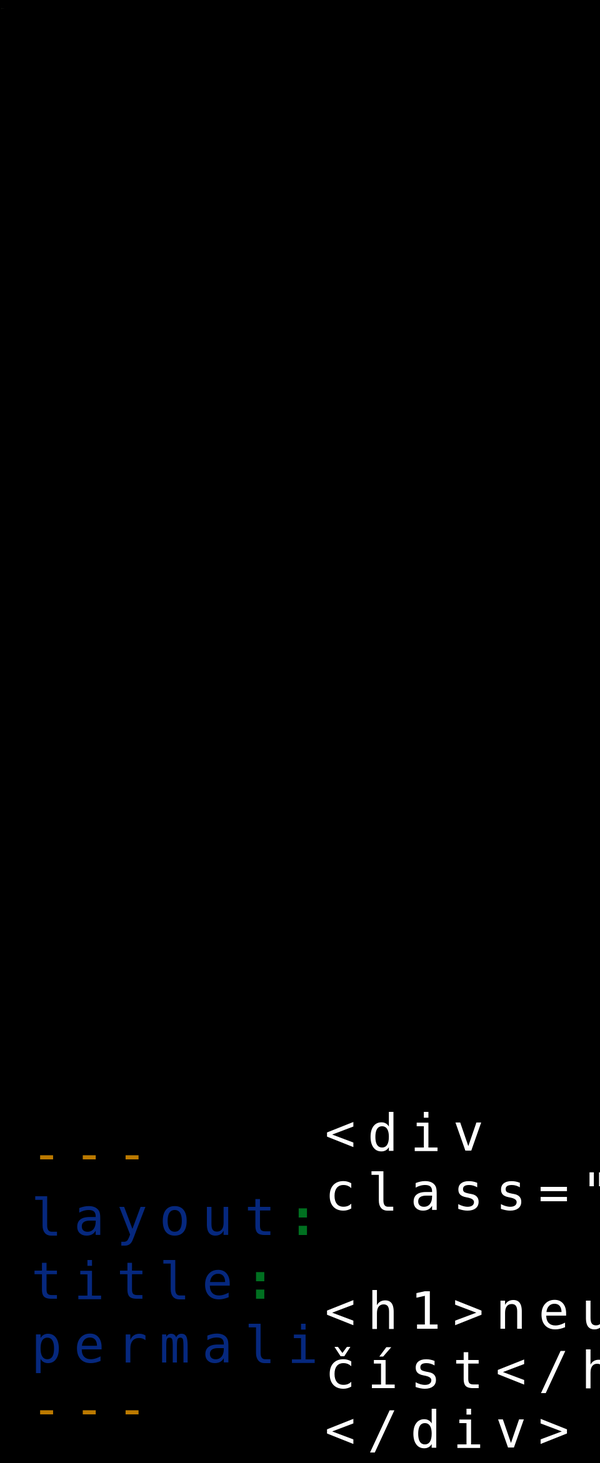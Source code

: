 ```yaml
---
layout: empty
title: 🕮
permalink: /literatura/
---
```



<head>
	<meta charset="UTF-8">
	<title>Nevim</title>
	<style>
		@font-face {
			font-family: "Palatino";
		}
		body {
			margin: 0;
			width: 100vw;
			height: 100vh;
			display: flex;
			align-items: center;
			justify-content: center;
			font-size: 6em;
			letter-spacing: .2em;
			font-family: posterama;
			background-color: #000000;
			color: #fff;
		}
		div.object {
			animation: noise 3s steps(100) infinite;
		}
		@keyframes noise {
			0% {text-shadow: 1px 0 0 red, -1px 0 0 blue;}
			4% {text-shadow: 1px 0 0 red, -1px 0 0 blue;}
			5% {text-shadow: -1px 0 0 red, 1px 0 0 blue;}
			10% {text-shadow: -1px 0 0 red, 1px 0 0 blue;}
			11% {text-shadow: 0.5px 0 0 red, -0.5px 0 0 lime;}
			15% {text-shadow: 0.5px 0 0 red, -0.5px 0 0 lime;}
			16% {text-shadow: -1px 0 0 red, 1px 0 0 lime;}
			20% {text-shadow: -1px 0 0 red, 1px 0 0 lime;}
			21% {text-shadow: 0.7px 0 0 blue, -0.7px 0 0 lime;}
			30% {text-shadow: 0.7px 0 0 blue, -0.7px 0 0 lime;}
			31% {text-shadow: -1px 0 0 blue, 1px 0 0 lime;}
			40% {text-shadow: -1px 0 0 blue, 1px 0 0 lime;}
			41% {text-shadow: 30px 0 0 blue, -30px 0 0 lime;}
			42% {text-shadow: 0 0 0 blue, 0 0 0 lime;}
			43% {text-shadow: 0.5px 0 0 red, -0.5px 0 0 lime}
			46% {text-shadow: 0.5px 0 0 red, -0.5px 0 0 lime}
			47% {text-shadow: -1px 0 0 red, 1px 0 0 lime;}
			50% {text-shadow: -1px 0 0 red, 1px 0 0 lime;}
			51% {text-shadow: 1px 0 0 red, -1px 0 0 blue;}
			55% {text-shadow: 1px 0 0 red, -1px 0 0 blue;}
			56% {text-shadow: -1px 0 0 red, 1px 0 0 blue;}
			60% {text-shadow: -1px 0 0 red, 1px 0 0 blue;}
			61% {text-shadow: 30px 0 0 red, -30px 0 0 lime;}
			62% {text-shadow: 0 0 0 red, 0 0 0 lime;}
			63% {text-shadow: 0.5px 0 0 red, -0.5px 0 0 blue;}
			66% {text-shadow: 0.5px 0 0 red, -0.5px 0 0 blue;}
			67% {text-shadow: -1px 0 0 red, 1px 0 0 blue;}
			70% {text-shadow: -1px 0 0 red, 1px 0 0 blue;}
			71% {text-shadow: 70px 0 0 red, -70px 0 0 blue;}
			72% {text-shadow: 0 0 0 red, 0 0 0 blue;}
			73% {text-shadow: 1px 0 0 red, -1px 0 0 blue;}
			76% {text-shadow: 1px 0 0 red, -1px 0 0 blue;}
			77% {text-shadow: -1px 0 0 red, 1px 0 0 blue;}
			80% {text-shadow: -1px 0 0 red, 1px 0 0 blue;}
			81% {text-shadow: 0.5px 0 0 red, -0.5px 0 0 lime;}
			85% {text-shadow: 0.5px 0 0 red, -0.5px 0 0 lime;}
			86% {text-shadow: -1px 0 0 red, 1px 0 0 lime;}
			90% {text-shadow: -1px 0 0 red, 1px 0 0 lime;}
			91% {text-shadow: 40px 0 0 lime, -40px 0 0 blue;}
			92% {text-shadow: 0 0 0 lime, 0 0 0 blue;}
			93% {text-shadow: 0.7px 0 0 blue, -0.7px 0 0 lime;}
			95% {text-shadow: 0.7px 0 0 blue, -0.7px 0 0 lime;}
			96% {text-shadow: -1px 0 0 blue, 1px 0 0 lime;}
			100% {text-shadow: -1px 0 0 blue, 1px 0 0 lime;}
		}
		.left{
			position: fixed;	
            top: 0px !important;
            left: 0px !important;
			font-size: 8px; 
    		}
	</style>
	

<link rel="apple-touch-icon" sizes="180x180" href="/img/favicon/apple-touch-icon.png">
<link rel="icon" type="image/png" sizes="32x32" href="/img/favicon/favicon-32x32.png">
<link rel="icon" type="image/png" sizes="16x16" href="/img/favicon/favicon-16x16.png">
<link rel="manifest" href="/img/favicon/site.webmanifest">
<link rel="mask-icon" href="/img/favicon/safari-pinned-tab.svg" color="#430053">
<link rel="shortcut icon" href="/img/favicon/favicon.ico">
<meta name="msapplication-TileColor" content="#da532c">
<meta name="msapplication-config" content="/img/favicon/browserconfig.xml">
<meta name="theme-color" content="#ffffff">


</head>
<body>
	<a href="/"><p class="left">←</p></a>
	
	<div class="object">
		<h1>neumim číst</h1>
	</div>
</body>